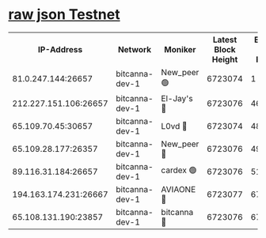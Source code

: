 [raw json Testnet](https://rpc-check.bcat.stavr.tech/bcat/rpc-bcat-result.json)
=


<table><tr><th>IP-Address</th><th>Network</th><th>Moniker</th><th>Latest Block Height</th><th>Earliest Block Height</th><th>Catching Up</th><th>Tx Index</th><th>Voting Power</th><th>Scan Time</th></tr><tr><td>81.0.247.144:26657</td><td>bitcanna-dev-1</td><td>New_peer 🟢</td><td>6723074</td><td>1</td><td>False</td><td>on</td><td>0</td><td>2024-03-04T11:25:06.492060950UTC</td></tr><tr><td>212.227.151.106:26657</td><td>bitcanna-dev-1</td><td>El-Jay's 🔴</td><td>6723076</td><td>4670391</td><td>False</td><td>on</td><td>2218164</td><td>2024-03-04T11:25:13.183054643UTC</td></tr><tr><td>65.109.70.45:30657</td><td>bitcanna-dev-1</td><td>L0vd 🔴</td><td>6723074</td><td>4828155</td><td>False</td><td>on</td><td>307920</td><td>2024-03-04T11:25:06.817058475UTC</td></tr><tr><td>65.109.28.177:26357</td><td>bitcanna-dev-1</td><td>New_peer 🔴</td><td>6723076</td><td>4952911</td><td>False</td><td>on</td><td>2237067</td><td>2024-03-04T11:25:13.795963583UTC</td></tr><tr><td>89.116.31.184:26657</td><td>bitcanna-dev-1</td><td>cardex 🟢</td><td>6723076</td><td>5185001</td><td>False</td><td>on</td><td>0</td><td>2024-03-04T11:25:13.480645320UTC</td></tr><tr><td>194.163.174.231:26667</td><td>bitcanna-dev-1</td><td>AVIAONE 🔴</td><td>6723077</td><td>6715211</td><td>False</td><td>on</td><td>1949865</td><td>2024-03-04T11:25:22.550989852UTC</td></tr><tr><td>65.108.131.190:23857</td><td>bitcanna-dev-1</td><td>bitcanna 🔴</td><td>6723076</td><td>6719076</td><td>False</td><td>off</td><td>378446</td><td>2024-03-04T11:25:14.129637093UTC</td></tr></table>
